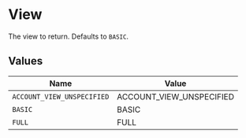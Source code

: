 # View

The view to return. Defaults to `BASIC`.


## Values

| Name                       | Value                      |
| -------------------------- | -------------------------- |
| `ACCOUNT_VIEW_UNSPECIFIED` | ACCOUNT_VIEW_UNSPECIFIED   |
| `BASIC`                    | BASIC                      |
| `FULL`                     | FULL                       |